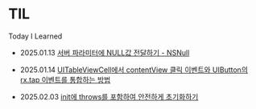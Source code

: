 # TIL
Today I Learned

- 2025.01.13 [서버 파라미터에 NULL값 전달하기 - NSNull](./iOS/서버%20파라미터에%20NULL%20값%20전달하기.md)

- 2025.01.14 [UITableViewCell에서 contentView 클릭 이벤트와 UIButton의 rx.tap 이벤트를 통합하는 방법](./iOS/UITableViewCell에서%20contentView%20클릭%20이벤트와%20UIButton의%20rx.tap%20이벤트를%20통합하는%20방법.md)

- 2025.02.03 [init에 throws를 포함하여 안전하게 초기화하기](./iOS/init에%20throws를%20포함하여%20안전하게%20초기화하기.md)
